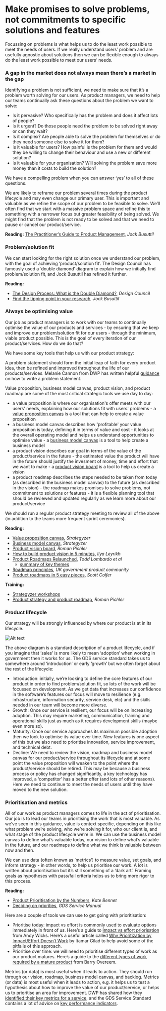 # Make promises to solve problems, not commitments to specific solutions and features

Focussing on problems is what helps us to do the least work possible to meet the needs of users. If we really understand users’ problem and are usefully agnostic about solutions then we can be flexible enough to always do the least work possible to meet our users’ needs.

### A gap in the market does not always mean there’s a market in the gap

Identifying a problem is not sufficient, we need to make sure that it’s a problem worth solving for our users. As product managers, we need to help our teams continually ask these questions about the problem we want to solve:

- Is it pervasive? Who specifically has the problem and does it affect lots of people?
- Is it urgent? Do those people need the problem to be solved right away or can they wait?
- Is it complex? Are people able to solve the problem for themselves or do they need someone else to solve it for them?
- Is it valuable for users? How painful is the problem for them and would they be willing to change their behaviour and use a new or different solution?
- Is it valuable for your organisation? Will solving the problem save more money than it costs to build the solution?

We have a compelling problem when you can answer ‘yes’ to all of these questions.

We are likely to reframe our problem several times during the product lifecycle and may even change our primary user. This is important and valuable as we refine the scope of our problem to be feasible to solve. We’ll often find that we start with a massive problem space and refine this to something with a narrower focus but greater feasibility of being solved. We might find that the problem is not ready to be solved and that we need to pause or cancel our product/service.

**Reading:** [The Practitioner’s Guide to Product Management](https://www.amazon.co.uk/Practitioners-Guide-Product-Management-Things-ebook/dp/B00LTUC882/ref=tmm_kin_swatch_0?_encoding=UTF8&qid=&sr=), *Jock Busuttil*

### Problem/solution fit

We can start looking for the right solution once we understand our problem, with the goal of achieving ‘product/solution fit’. The Design Council has famously used a ‘double diamond’ diagram to explain how we initially find problem/solution fit, and Jock Busuttil has refined it further.

**Reading:**

- [The Design Process: What is the Double Diamond?](https://www.designcouncil.org.uk/news-opinion/design-process-what-double-diamond), *Design Council*
- [Find the tipping point in your research](https://imanageproducts.uk/2017/06/20/59-find-the-tipping-point-in-your-research/), *Jock Busuttil*

### Always be optimising value

Our job as product managers is to work with our teams to continually optimise the value of our products and services - by ensuring that we keep and improve our problem/solution fit for our users - through the minimum, viable product possible. This is the goal of every iteration of our product/services. How do we do that?

We have some key tools that help us with our product strategy:

A problem statement should form the initial leap of faith for every product idea, then be refined and improved throughout the life of our products/services. Melanie Cannon from DWP has written helpful [guidance](https://medium.com/leading-service-design/how-to-write-a-problem-statement-50e2c87810fe) on how to write a problem statement.

Value proposition, business model canvas, product vision, and product roadmap are some of the most critical strategic tools we use day to day:

- a value proposition is where our organisation's offer meets with our users' needs, explaining how our solutions fit with users' problems - a [value proposition canvas](https://strategyzer.com/canvas/value-proposition-canvas) is a tool that can help to create a value proposition
- a business model canvas describes how 'profitable' your value proposition is today, defining it in terms of value and cost - it looks at the overall operating model and helps us understand opportunities to optimise value - a [business model canvas](https://strategyzer.com/canvas/business-model-canvas) is a tool to help create a business model
- a product vision describes our goal in terms of the value of the product/service in the future - the estimated value the product will have in the future should justify the invesment of money, time and effort that we want to make - a [product vision board](https://www.romanpichler.com/tools/vision-board/) is a tool to help us create a vision
- a product roadmap describes the steps needed to be taken from today (as described in the business model canvas) to the future (as described in the vision) - the roadmap makes promises to solve problems, not commitment to solutions or features - it is a flexible planning tool that should be reviewed and updated regularly as we learn more about our product/service

We should run a regular product strategy meeting to review all of the above (in addition to the teams more frequent sprint ceremonies).

**Reading:**

- [Value proposition canvas](https://strategyzer.com/canvas/value-proposition-canvas), *Strategyzer*
- [Business model canvas](https://strategyzer.com/canvas/business-model-canvas), *Strategyzer*
- [Product vision board](https://www.romanpichler.com/tools/vision-board/), *Roman Pichler*
- [How to build product vision in 5 minutes](https://medium.com/@ilnem/how-to-build-product-vision-in-5-minutes-5fee01547f5c), *Ilya Leyrikh*
- [Product Roadmaps Relaunched](https://www.amazon.co.uk/Product-Roadmaps-Relaunched-Todd-Lombardo/dp/149197172X), *Todd Lombardo et al*
    - [summary of key themes](https://speakerdeck.com/iamctodd/whats-your-roadmap)
- [Roadmap principles](https://www.gov.uk/service-manual/agile-delivery/developing-a-roadmap), *UK government product community*
- [Product roadmaps in 5 easy pieces](https://www.mindtheproduct.com/2018/09/product-roadmaps-in-five-easy-pieces/), *Scott Colfer*

**Training:** 

- [Strategyzer workshops](https://strategyzer.com/training/workshops)
- [Product strategy and product roadmap](http://www.romanpichler.com/training-courses/agile-product-strategy-roadmaps-training-course/), *Roman Pichler*

### Product lifecycle

Our strategy will be strongly influenced by where our product is at in its lifecycle.

![Alt text](https://geileon.com/wp-content/uploads/2015/06/cycle_graph.jpg)

The above diagram is a standard description of a product lifecycle, and if you imagine that ‘sales’ is more likely to mean ‘adoption’ when working in government then it works for us. The GDS service standard takes us to somewhere around ‘introduction’ or early ‘growth’ but we often forget about the rest of the lifecycle:

- Introduction: initially, we’re looking to define the core features of our product in order to find problem/solution fit, so lots of the work will be focussed on development. As we get data that increases our confidence in the software’s features our focus will move to resilience (e.g. infrastructure, information security, service desk, etc) and the skills needed in our team will become more diverse.
- Growth: Once our service is resilient, our focus will be on increasing adoption. This may require marketing, communication, training and operational skills just as much as it requires development skills (maybe even more so).
- Maturity: Once our service approaches its maximum possible adoption then we look to optimise its value over time. New features is one aspect of this but we also need to prioritise innovation, service improvement, and technical debt.
- Decline: We need to review the vision, roadmap and business model canvas for our product/service throughout its lifecycle and at some point the value proposition will weaken to the point where the product/service should be retired. This may be because a business process or policy has changed significantly, a key technology has improved, a ‘competitor’ has a better offer (and lots of other reasons). Here we need to continue to meet the needs of users until they have moved to the new solution.

### Prioritisation and metrics

All of our work as product managers comes to life in the act of prioritisation. Our job is to lead our teams in prioritising the work that is most valuable. As we’ve seen in this guidance, value is context specific, depending on this like what problem we’re solving, who we’re solving it for, who our client is, and what stage of the product lifecycle we’re in. We can use the business model canvas to define what’s valuable today, our vision to define what’s valuable in the future, and our roadmaps to define what we think is valuable between now and then.

We can use data (often known as ‘metrics’) to measure value, set goals, and inform strategy - in other words, to help us prioritise our work. A lot is written about prioritisation but it’s still something of a ‘dark art’. Framing goals as hypotheses with pass/fail criteria helps us to bring more rigor to this process.

**Reading:** 

- [Product Prioritisation by the Numbers](https://www.mindtheproduct.com/2017/10/product-prioritization-numbers/), *Kate Bennet*
- [Deciding on priorities](https://www.gov.uk/service-manual/agile-delivery/deciding-on-priorities), *GDS Service Manual*

Here are a couple of tools we can use to get going with prioritisation:

- Prioritise today: impact vs effort is commonly used to evaluate options immediately in front of us. Here’s a guide to [impact vs effort priorisation](https://www.mindtheproduct.com/2017/07/enter-matrix-lean-prioritisation/) from Andy Wicks. Here’s a useful article called [Why Prioritization by Impact/Effort Doesn’t Work](https://www.linkedin.com/pulse/why-prioritization-impacteffort-doesnt-work-itamar-gilad) by Itamar Gilad to help avoid some of the pitfalls of this approach.
- Prioritise over time: we will need to prioritise different types of work as our product matures. Here’s a guide to the [different types of work required by a mature product](http://www.barryovereem.com/the-backlog-prioritisation-backlog/) from Barry Overeem.

Metrics (or data) is most useful when it leads to action. They should run through our vision, roadmap, business model canvas, and backlog. Metrics (or data) is most useful when it leads to action, e.g. it helps us to test a hypothesis about how to improve the value of our product/service, or helps us to prioritise an area for improvement. DWP has shared how they [identified their key metrics for a service](https://dwpdigital.blog.gov.uk/2017/06/30/helping-teams-identify-their-key-metrics/), and the GDS Service Standard contains a lot of advice on [key performance indicators](https://www.gov.uk/service-manual/service-standard/identify-performance-indicators).

